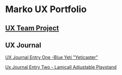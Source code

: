 # Marko UX Portfolio


## [UX Team Project](https://usabilityengineering.github.io/Parkers/)

## UX Journal

[UX Journal Entry One -Blue Yeti "Yeticaster"](JournalEntryOne.md)

[Ux Journal Entry Two - Lamicall Adjustable Playstand](https://github.com/mramos42/UXPortfolio/blob/master/Journal%20Entry%202/JournalEntryTwo.md)

